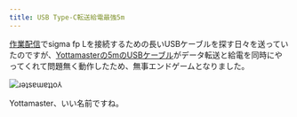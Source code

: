 ```yaml
---
title: USB Type-C転送給電最強5m
---
```

[作業配信](https://www.youtube.com/c/r7kamura)でsigma fp Lを接続するための長いUSBケーブルを探す日々を送っていたのですが、[Yottamasterの5mのUSBケーブル](https://www.amazon.co.jp/dp/B09Y1BY75P)がデータ転送と給電を同時にやってくれて問題無く動作したため、無事エンドゲームとなりました。

![](https://lh3.googleusercontent.com/jBvhRngt1qyWfgCyOsUrppJlcfts7OIU1T5Yh9qbF_VWhSaUtAO3J2E_aMMUrreOwpalnD2iFevr8YBQUOgQ8hLFj6BSfsU1H9SHy1BajNjFUOwko2HcF3JHSYwbD8aIsay05ZveFSByK5dhP7bfjK8 "ɹǝʇsɐɯɐʇʇo⅄")

Yottamaster、いい名前ですね。
